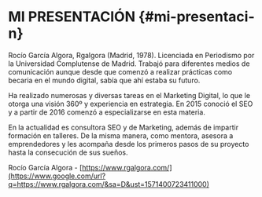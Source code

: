 # MI PRESENTACIÓN {#mi-presentaci-n}

Rocío García Algora, Rgalgora (Madrid, 1978). Licenciada en Periodismo por la Universidad Complutense de Madrid. Trabajó para diferentes medios de comunicación aunque desde que comenzó a realizar prácticas como becaria en el mundo digital, sabía que ahí estaba su futuro.

Ha realizado numerosas y diversas tareas en el Marketing Digital, lo que le otorga una visión 360º y experiencia en estrategia. En 2015 conoció el SEO y a partir de 2016 comenzó a especializarse en esta materia.

En la actualidad es consultora SEO y de Marketing, además de impartir formación en talleres. De la misma manera, como mentora, asesora a emprendedores y les acompaña desde los primeros pasos de su proyecto hasta la consecución de sus sueños.

Rocío García Algora -  [https://www.rgalgora.com/](https://www.google.com/url?q=https://www.rgalgora.com/&sa=D&ust=1571400723411000)